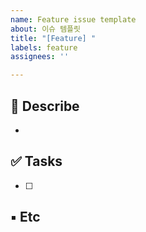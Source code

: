 ```yaml
---
name: Feature issue template
about: 이슈 템플릿
title: "[Feature] "
labels: feature
assignees: ''

---
```


## 🔨 Describe
- 

## ✅ Tasks
- [ ] 

##  ▪ Etc
